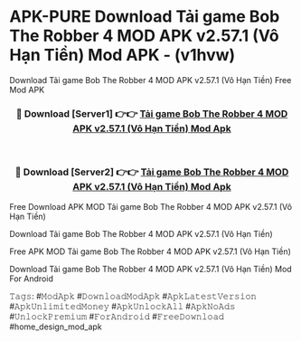 # APK-PURE Download Tải game Bob The Robber 4 MOD APK v2.57.1 (Vô Hạn Tiền) Mod APK - (v1hvw)
Download Tải game Bob The Robber 4 MOD APK v2.57.1 (Vô Hạn Tiền) Free Mod APK

<div align="center">
<h3>🔴 Download [Server1] 👉👉 <a href="https://apk-comot.site?title=Tải_game_Bob_The_Robber_4_MOD_APK_v2.57.1_(Vô_Hạn_Tiền)">Tải game Bob The Robber 4 MOD APK v2.57.1 (Vô Hạn Tiền) Mod Apk</a></h3><br>

<h3>🔴 Download [Server2] 👉👉 <a href="https://apk-comot.site?title=Tải_game_Bob_The_Robber_4_MOD_APK_v2.57.1_(Vô_Hạn_Tiền)">Tải game Bob The Robber 4 MOD APK v2.57.1 (Vô Hạn Tiền) Mod Apk</a></h3>
</div>


Free Download APK MOD Tải game Bob The Robber 4 MOD APK v2.57.1 (Vô Hạn Tiền)

Download Tải game Bob The Robber 4 MOD APK v2.57.1 (Vô Hạn Tiền) 

Free APK MOD Tải game Bob The Robber 4 MOD APK v2.57.1 (Vô Hạn Tiền) 

Download Tải game Bob The Robber 4 MOD APK v2.57.1 (Vô Hạn Tiền) Mod For Android

𝚃𝚊𝚐𝚜: #𝙼𝚘𝚍𝙰𝚙𝚔 #𝙳𝚘𝚠𝚗𝚕𝚘𝚊𝚍𝙼𝚘𝚍𝙰𝚙𝚔 #𝙰𝚙𝚔𝙻𝚊𝚝𝚎𝚜𝚝𝚅𝚎𝚛𝚜𝚒𝚘𝚗 #𝙰𝚙𝚔𝚄𝚗𝚕𝚒𝚖𝚒𝚝𝚎𝚍𝙼𝚘𝚗𝚎𝚢 #𝙰𝚙𝚔𝚄𝚗𝚕𝚘𝚌𝚔𝙰𝚕𝚕 #𝙰𝚙𝚔𝙽𝚘𝙰𝚍𝚜 #𝚄𝚗𝚕𝚘𝚌𝚔𝙿𝚛𝚎𝚖𝚒𝚞𝚖 #𝙵𝚘𝚛𝙰𝚗𝚍𝚛𝚘𝚒𝚍 #𝙵𝚛𝚎𝚎𝙳𝚘𝚠𝚗𝚕𝚘𝚊𝚍 #home_design_mod_apk